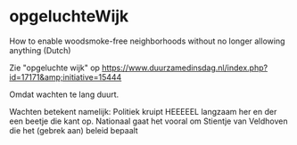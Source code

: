 # opgeluchteWijk 
How to enable woodsmoke-free neighborhoods without no longer allowing anything (Dutch)

Zie "opgeluchte wijk" op https://www.duurzamedinsdag.nl/index.php?id=17171&amp;initiative=15444

Omdat wachten te lang duurt.

Wachten betekent namelijk:
Politiek kruipt HEEEEEL langzaam her en der een beetje die kant op.
Nationaal gaat het vooral om Stientje van Veldhoven die het (gebrek aan) beleid bepaalt
